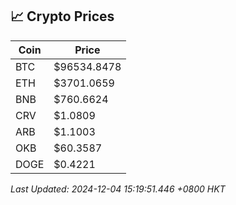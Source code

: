 ## 📈 Crypto Prices

| Coin | Price |
| ---- | ----- |
| BTC | $96534.8478 |
| ETH | $3701.0659 |
| BNB | $760.6624 |
| CRV | $1.0809 |
| ARB | $1.1003 |
| OKB | $60.3587 |
| DOGE | $0.4221 |

_Last Updated: 2024-12-04 15:19:51.446 +0800 HKT_